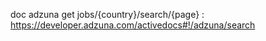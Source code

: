 doc adzuna get jobs/{country}/search/{page} : https://developer.adzuna.com/activedocs#!/adzuna/search


